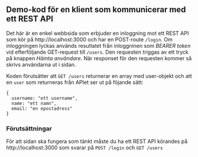 ## Demo-kod för en klient som kommunicerar med ett REST API

Det här är en enkel webbsida som erbjuder en inloggning mot ett REST API som kör på http://localhost:3000 och har en POST-route `/login`. Om inloggningen lyckas används resultatet från inloggninen som _BEARER token_ vid efterföljande GET-request till `/users`. Den requesten triggas av ett tryck på knappen _Hämta användare_. När responset för den requesten kommer så skrivs användarna ut i sidan.

Koden förutsätter att `GET /users` returnerar en array med user-objekt och att en `user` som returneras från APIet ser ut på föjande sätt:

```
{
  username: "ett username",
  name: "ett namn",
  email: "en epostadress"
}
```

### Förutsättningar

För att sidan ska fungera som tänkt måste du ha ett REST API körandes på http://localhost:3000 som svarar på `POST /login` och `GET /users`
